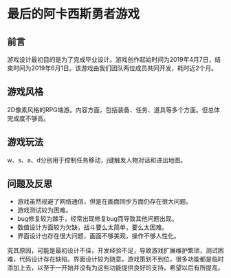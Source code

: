 # 最后的阿卡西斯勇者游戏

## 前言

游戏设计最初目的是为了完成毕业设计。游戏创作起始时间为2019年4月7日，结束时间为2019年6月1日。该游戏由我们团队两位成员共同开发，耗时近2个月。

## 游戏风格

2D像素风格的RPG端游。内容方面，包括装备、任务、道具等多个方面。但总体完成度不够高。

## 游戏玩法

w、s、a、d分别用于控制任务移动，j键触发人物对话和进出地图。

## 问题及反思

- 游戏虽然规避了网络通信，但是在画面同步方面仍存在很大问题。
- 游戏测试较为困难。
- bug修复较为棘手，经常出现修复bug而导致其他问题出现。
- 数值设计方面较为欠缺，战斗要么太简单，要么太困难。
- 界面设计也存在很大问题，画面不够美观，操作不够人性化。

究其原因，可能是最初设计不佳，开发经验不足，导致游戏扩展维护繁琐，测试困难，代码设计存在缺陷，界面设计较为随意。游戏策划不到位，很多功能都是临时添加上去，以至于一开始并没有为这些功能提供良好的支持。希望以后有所提高。
